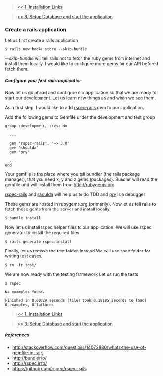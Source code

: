 > [<< 1. Installation Links](step-1-installation-links.md)

> [>> 3. Setup Database and start the application](step-3-setup-database-and-start-application.md)


### Create a rails application

Let us first create a rails application

`$ rails new books_store --skip-bundle`

*--skip-bundle* will tell rails not to fetch the ruby gems from internet and install them locally. I would like to configure more gems for our API before I fetch them.


##### Configure your first rails application

Now let us go ahead and configure our application so that we are ready to start our development. Let us learn new things as and when we see them.

As a first step, I would like to add [rspec-rails][rspec] gem to our application.

Add the following gems to Gemfile under the development and test group

```
group :development, :test do

  ...

  gem 'rspec-rails', '~> 3.0'
  gem "shoulda"
  gem "pry"

  ...
end
```

Your gemfile is the place where you tell bundler (the rails package manager), that you need x, y and z gems (packages). Bundler will read the gemfile and will install them from http://rubygems.org

[rspec-rails][rspec] and [shoulda][shoulda] will help us to do TDD and [pry][pry] is a debugger

These gems are hosted in rubygems.org (primarily).
Now let us tell rails to fetch these gems from the server and install locally.

`$ bundle install`

Now let us install rspec helper files to our application.
We will use rspec generator to install the required files

`$ rails generate rspec:install`

Finally, let us remove the test folder. Instead We will use spec folder for writing test cases.

`$ rm -fr test/`

We are now ready with the testing framework
Let us run the tests

`$ rspec`

```
No examples found.

Finished in 0.00029 seconds (files took 0.18185 seconds to load)
0 examples, 0 failures
```

> [<< 1. Installation Links](step-1-installation-links.md)

> [>> 3. Setup Database and start the application](step-3-setup-database-and-start-application.md)


##### References

* http://stackoverflow.com/questions/14072880/whats-the-use-of-gemfile-in-rails
* http://bundler.io/
* http://rspec.info/
* https://github.com/rspec/rspec-rails

[rspec]: https://github.com/rspec/rspec-rails
[shoulda]: https://github.com/thoughtbot/shoulda
[pry]: https://github.com/pry/pry




